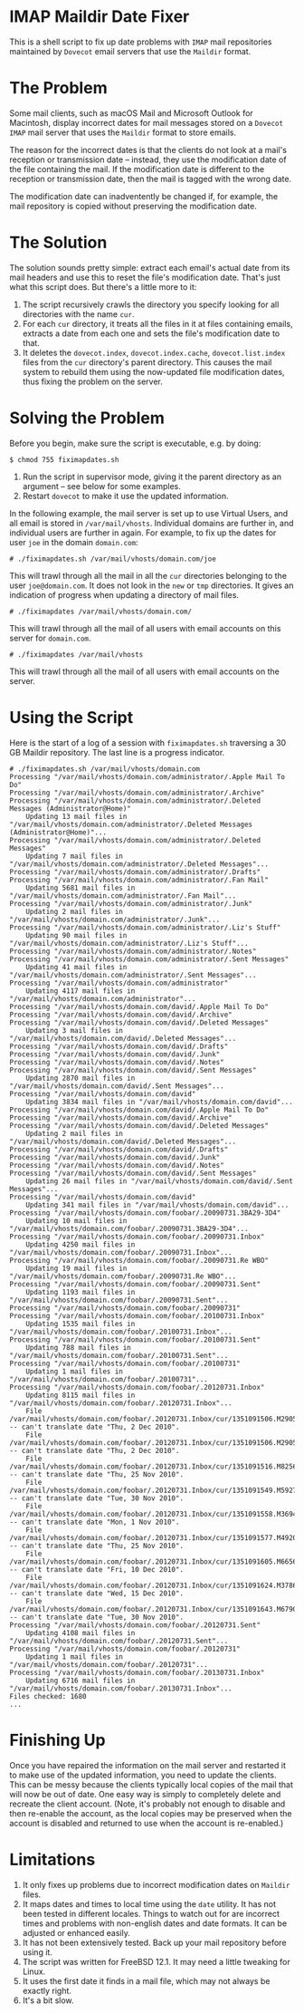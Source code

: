 # IMAP Maildir Date Fixer
This is a shell script to fix up date problems with `IMAP` mail repositories maintained by `Dovecot` email servers that use the `Maildir` format.

# The Problem
Some mail clients, such as macOS Mail and Microsoft Outlook for Macintosh, display incorrect dates for mail messages stored on a `Dovecot` `IMAP` mail server that uses the `Maildir` format to store emails.

The reason for the incorrect dates is that the clients do not look at a mail's reception or transmission date – instead, they use the modification date of the file containing the mail. If the modification date is different to the reception or transmission date, then the mail is tagged with the wrong date.

The modification date can inadventently be changed if, for example, the mail repository is copied without preserving the modification date.

# The Solution
The solution sounds pretty simple: extract each email's actual date from its mail headers and use this to reset the file's modification date. That's just what this script does. But there's a little more to it:
1. The script recursively crawls the directory you specify looking for all directories with the name `cur`.
2. For each `cur` directory, it treats all the files in it at files containing emails, extracts a date from each one and sets the file's modification date to that.
3. It deletes the `dovecot.index`, `dovecot.index.cache`, `dovecot.list.index` files from the `cur` directory's parent directory. This causes the mail system to rebuild them using the now-updated file modification dates, thus fixing the problem on the server.

# Solving the Problem

Before you begin, make sure the script is executable, e.g. by doing:
```
$ chmod 755 fiximapdates.sh
```

1. Run the script in supervisor mode, giving it the parent directory as an argument – see below for some examples.
2. Restart `dovecot` to make it use the updated information.

In the following example, the mail server is set up to use Virtual Users, and all email is stored in `/var/mail/vhosts`. Individual domains are further in, and individual users are further in again. For example, to fix up the dates for user `joe` in the domain `domain.com`:

```
# ./fiximapdates.sh /var/mail/vhosts/domain.com/joe
```
This will trawl through all the mail in all the `cur` directories belonging to the user `joe@domain.com`. It does not look in the `new` or `tmp` directories. It gives an indication of progress when updating a directory of mail files.

```
# ./fiximapdates /var/mail/vhosts/domain.com/
```
This will trawl through all the mail of all users with email accounts on this server for `domain.com`.
```
# ./fiximapdates /var/mail/vhosts
```
This will trawl through all the mail of all users with email accounts on the server.
# Using the Script
Here is the start of a log of a session with `fiximapdates.sh` traversing a 30 GB Maildir repository. The last line is a progress indicator.

```
# ./fiximapdates.sh /var/mail/vhosts/domain.com
Processing "/var/mail/vhosts/domain.com/administrator/.Apple Mail To Do"
Processing "/var/mail/vhosts/domain.com/administrator/.Archive"
Processing "/var/mail/vhosts/domain.com/administrator/.Deleted Messages (Administrator@Home)"
    Updating 13 mail files in "/var/mail/vhosts/domain.com/administrator/.Deleted Messages (Administrator@Home)"...
Processing "/var/mail/vhosts/domain.com/administrator/.Deleted Messages"
    Updating 7 mail files in "/var/mail/vhosts/domain.com/administrator/.Deleted Messages"...
Processing "/var/mail/vhosts/domain.com/administrator/.Drafts"
Processing "/var/mail/vhosts/domain.com/administrator/.Fan Mail"
    Updating 5681 mail files in "/var/mail/vhosts/domain.com/administrator/.Fan Mail"...
Processing "/var/mail/vhosts/domain.com/administrator/.Junk"
    Updating 2 mail files in "/var/mail/vhosts/domain.com/administrator/.Junk"...
Processing "/var/mail/vhosts/domain.com/administrator/.Liz's Stuff"
    Updating 90 mail files in "/var/mail/vhosts/domain.com/administrator/.Liz's Stuff"...
Processing "/var/mail/vhosts/domain.com/administrator/.Notes"
Processing "/var/mail/vhosts/domain.com/administrator/.Sent Messages"
    Updating 41 mail files in "/var/mail/vhosts/domain.com/administrator/.Sent Messages"...
Processing "/var/mail/vhosts/domain.com/administrator"
    Updating 4117 mail files in "/var/mail/vhosts/domain.com/administrator"...
Processing "/var/mail/vhosts/domain.com/david/.Apple Mail To Do"
Processing "/var/mail/vhosts/domain.com/david/.Archive"
Processing "/var/mail/vhosts/domain.com/david/.Deleted Messages"
    Updating 3 mail files in "/var/mail/vhosts/domain.com/david/.Deleted Messages"...
Processing "/var/mail/vhosts/domain.com/david/.Drafts"
Processing "/var/mail/vhosts/domain.com/david/.Junk"
Processing "/var/mail/vhosts/domain.com/david/.Notes"
Processing "/var/mail/vhosts/domain.com/david/.Sent Messages"
    Updating 2870 mail files in "/var/mail/vhosts/domain.com/david/.Sent Messages"...
Processing "/var/mail/vhosts/domain.com/david"
    Updating 3834 mail files in "/var/mail/vhosts/domain.com/david"...
Processing "/var/mail/vhosts/domain.com/david/.Apple Mail To Do"
Processing "/var/mail/vhosts/domain.com/david/.Archive"
Processing "/var/mail/vhosts/domain.com/david/.Deleted Messages"
    Updating 2 mail files in "/var/mail/vhosts/domain.com/david/.Deleted Messages"...
Processing "/var/mail/vhosts/domain.com/david/.Drafts"
Processing "/var/mail/vhosts/domain.com/david/.Junk"
Processing "/var/mail/vhosts/domain.com/david/.Notes"
Processing "/var/mail/vhosts/domain.com/david/.Sent Messages"
    Updating 26 mail files in "/var/mail/vhosts/domain.com/david/.Sent Messages"...
Processing "/var/mail/vhosts/domain.com/david"
    Updating 341 mail files in "/var/mail/vhosts/domain.com/david"...
Processing "/var/mail/vhosts/domain.com/foobar/.20090731.3BA29-3D4"
    Updating 10 mail files in "/var/mail/vhosts/domain.com/foobar/.20090731.3BA29-3D4"...
Processing "/var/mail/vhosts/domain.com/foobar/.20090731.Inbox"
    Updating 4250 mail files in "/var/mail/vhosts/domain.com/foobar/.20090731.Inbox"...
Processing "/var/mail/vhosts/domain.com/foobar/.20090731.Re WBO"
    Updating 19 mail files in "/var/mail/vhosts/domain.com/foobar/.20090731.Re WBO"...
Processing "/var/mail/vhosts/domain.com/foobar/.20090731.Sent"
    Updating 1193 mail files in "/var/mail/vhosts/domain.com/foobar/.20090731.Sent"...
Processing "/var/mail/vhosts/domain.com/foobar/.20090731"
Processing "/var/mail/vhosts/domain.com/foobar/.20100731.Inbox"
    Updating 1535 mail files in "/var/mail/vhosts/domain.com/foobar/.20100731.Inbox"...
Processing "/var/mail/vhosts/domain.com/foobar/.20100731.Sent"
    Updating 788 mail files in "/var/mail/vhosts/domain.com/foobar/.20100731.Sent"...
Processing "/var/mail/vhosts/domain.com/foobar/.20100731"
    Updating 1 mail files in "/var/mail/vhosts/domain.com/foobar/.20100731"...
Processing "/var/mail/vhosts/domain.com/foobar/.20120731.Inbox"
    Updating 8115 mail files in "/var/mail/vhosts/domain.com/foobar/.20120731.Inbox"...
    File /var/mail/vhosts/domain.com/foobar/.20120731.Inbox/cur/1351091506.M290526P89101.alix.domain.com,S=135487:2,Sab -- can't translate date "Thu, 2 Dec 2010".
    File /var/mail/vhosts/domain.com/foobar/.20120731.Inbox/cur/1351091506.M290527P89101.alix.domain.com,S=135314:2,Sab -- can't translate date "Thu, 2 Dec 2010".
    File /var/mail/vhosts/domain.com/foobar/.20120731.Inbox/cur/1351091516.M825619P89101.alix.domain.com,S=134792:2,S -- can't translate date "Thu, 25 Nov 2010".
    File /var/mail/vhosts/domain.com/foobar/.20120731.Inbox/cur/1351091549.M592740P89101.alix.domain.com,S=2948740:2,Sab -- can't translate date "Tue, 30 Nov 2010".
    File /var/mail/vhosts/domain.com/foobar/.20120731.Inbox/cur/1351091558.M369413P89101.alix.domain.com,S=137645:2,Sab -- can't translate date "Mon, 1 Nov 2010".
    File /var/mail/vhosts/domain.com/foobar/.20120731.Inbox/cur/1351091577.M492010P89101.alix.domain.com,S=134729:2,S -- can't translate date "Thu, 25 Nov 2010".
    File /var/mail/vhosts/domain.com/foobar/.20120731.Inbox/cur/1351091605.M665664P89101.alix.domain.com,S=134458:2,Sab -- can't translate date "Fri, 10 Dec 2010".
    File /var/mail/vhosts/domain.com/foobar/.20120731.Inbox/cur/1351091624.M378649P89101.alix.domain.com,S=134391:2,S -- can't translate date "Wed, 15 Dec 2010".
    File /var/mail/vhosts/domain.com/foobar/.20120731.Inbox/cur/1351091643.M679049P89101.alix.domain.com,S=279547:2,Sab -- can't translate date "Tue, 30 Nov 2010".
Processing "/var/mail/vhosts/domain.com/foobar/.20120731.Sent"
    Updating 4108 mail files in "/var/mail/vhosts/domain.com/foobar/.20120731.Sent"...
Processing "/var/mail/vhosts/domain.com/foobar/.20120731"
    Updating 1 mail files in "/var/mail/vhosts/domain.com/foobar/.20120731"...
Processing "/var/mail/vhosts/domain.com/foobar/.20130731.Inbox"
    Updating 6716 mail files in "/var/mail/vhosts/domain.com/foobar/.20130731.Inbox"...
Files checked: 1680
...
```

# Finishing Up
Once you have repaired the information on the mail server and restarted it to make use of the updated information, you need to update the clients. This can be messy because the clients typically local copies of the mail that will now be out of date. One easy way is simply to completely delete and recreate the client account. (Note, it's probably not enough to disable and then re-enable the account, as the local copies may be preserved when the account is disabled and returned to use when the account is re-enabled.)

# Limitations
1. It only fixes up problems due to incorrect modification dates on `Maildir` files.
2. It maps dates and times to local time using the `date` utility. It has not been tested in different locales. Things to watch out for are incorrect times and problems with non-english dates and date formats. It can be adjusted or enhanced easily. 
2. It has not been extensively tested. Back up your mail repository before using it.
3. The script was written for FreeBSD 12.1. It may need a little tweaking for Linux.
4. It uses the first date it finds in a mail file, which may not always be exactly right.
4. It's a bit slow.
